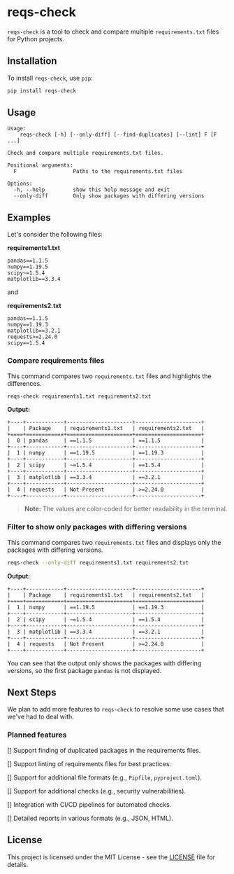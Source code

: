 
# reqs-check

`reqs-check` is a tool to check and compare multiple `requirements.txt` files for Python projects.


## Installation

To install `reqs-check`, use `pip`:

```sh
pip install reqs-check
```

## Usage
```
Usage: 
    reqs-check [-h] [--only-diff] [--find-duplicates] [--lint] F [F ...]

Check and compare multiple requirements.txt files.

Positional arguments:
  F                  Paths to the requirements.txt files

Options:
  -h, --help         show this help message and exit
  --only-diff        Only show packages with differing versions
```

## Examples

Let's consider the following files: 

**requirements1.txt**
```
pandas==1.1.5
numpy==1.19.5
scipy~=1.5.4
matplotlib==3.3.4
```
and 

**requirements2.txt**
```
pandas==1.1.5
numpy==1.19.3
matplotlib==3.2.1
requests>=2.24.0
scipy==1.5.4
```
### Compare requirements files

This command compares two `requirements.txt` files and highlights the differences.

```sh
reqs-check requirements1.txt requirements2.txt
```
**Output:**
```
+----+------------+---------------------+---------------------+
|    | Package    | requirements1.txt   | requirements2.txt   |
+====+============+=====================+=====================+
|  0 | pandas     | ==1.1.5             | ==1.1.5             |
+----+------------+---------------------+---------------------+
|  1 | numpy      | ==1.19.5            | ==1.19.3            |
+----+------------+---------------------+---------------------+
|  2 | scipy      | ~=1.5.4             | ==1.5.4             |
+----+------------+---------------------+---------------------+
|  3 | matplotlib | ==3.3.4             | ==3.2.1             |
+----+------------+---------------------+---------------------+
|  4 | requests   | Not Present         | >=2.24.0            |
+----+------------+---------------------+---------------------+
```
> **Note:** The values are color-coded for better readability in the terminal.

### Filter to show only packages with differing versions

This command compares two `requirements.txt` files and displays only the packages with differing versions.

```sh
reqs-check --only-diff requirements1.txt requirements2.txt 
```
**Output:**
```
+----+------------+---------------------+---------------------+
|    | Package    | requirements1.txt   | requirements2.txt   |
+====+============+=====================+=====================+
|  1 | numpy      | ==1.19.5            | ==1.19.3            |
+----+------------+---------------------+---------------------+
|  2 | scipy      | ~=1.5.4             | ==1.5.4             |
+----+------------+---------------------+---------------------+
|  3 | matplotlib | ==3.3.4             | ==3.2.1             |
+----+------------+---------------------+---------------------+
|  4 | requests   | Not Present         | >=2.24.0            |
+----+------------+---------------------+---------------------+
```
You can see that the output only shows the packages with differing versions, so the first package `pandas` is not displayed.


## Next Steps

We plan to add more features to `reqs-check` to resolve some use cases that we've had to deal with. 

### Planned features

[] Support finding of duplicated packages in the requirements files.

[] Support linting of requirements files for best practices.

[] Support for additional file formats (e.g., `Pipfile`, `pyproject.toml`).

[] Support for additional checks (e.g., security vulnerabilities).

[] Integration with CI/CD pipelines for automated checks.

[] Detailed reports in various formats (e.g., JSON, HTML).

## License

This project is licensed under the MIT License - see the [LICENSE](LICENSE) file for details.
